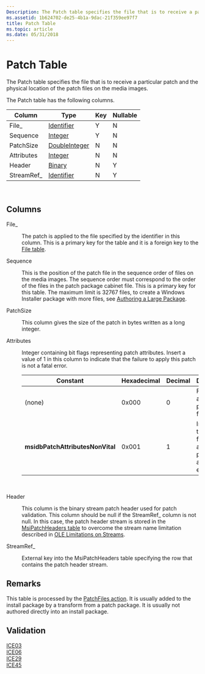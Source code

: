 ```yaml
---
Description: The Patch table specifies the file that is to receive a particular patch and the physical location of the patch files on the media images.
ms.assetid: 1b624702-de25-4b1a-9dac-21f359ee97f7
title: Patch Table
ms.topic: article
ms.date: 05/31/2018
---
```


# Patch Table

The Patch table specifies the file that is to receive a particular patch and the physical location of the patch files on the media images.

The Patch table has the following columns.



| Column      | Type                               | Key | Nullable |
|-------------|------------------------------------|-----|----------|
| File\_      | [Identifier](identifier.md)       | Y   | N        |
| Sequence    | [Integer](integer.md)             | Y   | N        |
| PatchSize   | [DoubleInteger](doubleinteger.md) | N   | N        |
| Attributes  | [Integer](integer.md)             | N   | N        |
| Header      | [Binary](binary.md)               | N   | Y        |
| StreamRef\_ | [Identifier](identifier.md)       | N   | Y        |



 

## Columns

<dl> <dt>

<span id="File_"></span><span id="file_"></span><span id="FILE_"></span>File\_
</dt> <dd>

The patch is applied to the file specified by the identifier in this column. This is a primary key for the table and it is a foreign key to the [File table](file-table.md).

</dd> <dt>

<span id="Sequence"></span><span id="sequence"></span><span id="SEQUENCE"></span>Sequence
</dt> <dd>

This is the position of the patch file in the sequence order of files on the media images. The sequence order must correspond to the order of the files in the patch package cabinet file. This is a primary key for this table. The maximum limit is 32767 files, to create a Windows Installer package with more files, see [Authoring a Large Package](authoring-a-large-package.md).

</dd> <dt>

<span id="PatchSize"></span><span id="patchsize"></span><span id="PATCHSIZE"></span>PatchSize
</dt> <dd>

This column gives the size of the patch in bytes written as a long integer.

</dd> <dt>

<span id="Attributes"></span><span id="attributes"></span><span id="ATTRIBUTES"></span>Attributes
</dt> <dd>

Integer containing bit flags representing patch attributes. Insert a value of 1 in this column to indicate that the failure to apply this patch is not a fatal error.



| Constant                         | Hexadecimal | Decimal | Description                                                          |
|----------------------------------|-------------|---------|----------------------------------------------------------------------|
| (none)                           | 0x000       | 0       | Failure to apply this patch is a fatal error.                        |
| **msidbPatchAttributesNonVital** | 0x001       | 1       | Indicates that the failure to apply this patch is not a fatal error. |



 

</dd> <dt>

<span id="Header"></span><span id="header"></span><span id="HEADER"></span>Header
</dt> <dd>

This column is the binary stream patch header used for patch validation. This column should be null if the StreamRef\_ column is not null. In this case, the patch header stream is stored in the [MsiPatchHeaders table](msipatchheaders-table.md) to overcome the stream name limitation described in [OLE Limitations on Streams](ole-limitations-on-streams.md).

</dd> <dt>

<span id="StreamRef_"></span><span id="streamref_"></span><span id="STREAMREF_"></span>StreamRef\_
</dt> <dd>

External key into the MsiPatchHeaders table specifying the row that contains the patch header stream.

</dd> </dl>

## Remarks

This table is processed by the [PatchFiles action](patchfiles-action.md). It is usually added to the install package by a transform from a patch package. It is usually not authored directly into an install package.

## Validation

<dl>

[ICE03](ice03.md)  
[ICE06](ice06.md)  
[ICE29](ice29.md)  
[ICE45](ice45.md)  
</dl>

 

 




